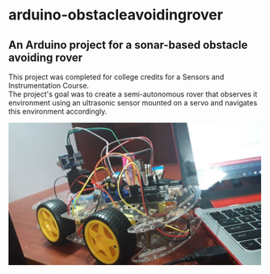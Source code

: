 # arduino-obstacleavoidingrover
## An Arduino project for a sonar-based obstacle avoiding rover
This project was completed for college credits for a Sensors and Instrumentation Course.  
The project's goal was to create a semi-autonomous rover that observes it environment using an ultrasonic sensor mounted on a servo and navigates this environment accordingly.

<img src="images/rover1.jpg" alt="image" style="width:500px;"/>